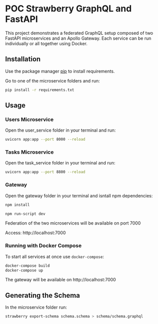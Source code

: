 # POC Strawberry GraphQL and FastAPI
This project demonstrates a federated GraphQL setup composed of two
FastAPI microservices and an Apollo Gateway. Each service can be run
individually or all together using Docker.

## Installation

Use the package manager [pip](https://pip.pypa.io/en/stable/) to install requirements.

Go to one of the microservice folders and run:

```bash
pip install -r requirements.txt
```

## Usage

### Users Microservice

Open the user_service folder in your terminal and run:
```bash
uvicorn app:app --port 8000 --reload
```

### Tasks Microservice

Open the task_service folder in your terminal and run:
```bash
uvicorn app:app --port 8800 --reload
```
### Gateway

Open the gateway folder in your terminal and isntall npm dependencies:
```bash
npm install
```

```bash
npm run-script dev
```

Federation of the two microservices will be available on port 7000

Access: http://localhost:7000

### Running with Docker Compose

To start all services at once use `docker-compose`:

```bash
docker-compose build
docker-compose up
```

The gateway will be available on http://localhost:7000

## Generating the Schema

In the microservice folder run:
```bash
strawberry export-schema schema.schema > schema/schema.graphql
```

